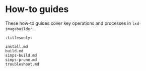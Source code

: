 # How-to guides

These how-to guides cover key operations and processes in `lxd-imagebuilder`.

```{toctree}
:titlesonly:

install.md
build.md
simps-build.md
simps-prune.md
troubleshoot.md
```

